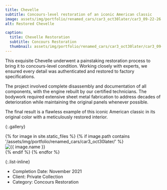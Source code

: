 ```yaml
---
title: Chevelle
subtitle: Concours-level restoration of an iconic American classic
image: assets/img/portfolio/renamed_cars/car3_oct30later/car3_09-22-26.jpg
alt: Restored Chevelle

caption:
  title: Chevelle Restoration
  subtitle: Concours Restoration
  thumbnail: assets/img/portfolio/renamed_cars/car3_oct30later/car3_09-22-26.jpg
---
```

This exquisite Chevelle underwent a painstaking restoration process to bring it to concours-level condition. Working closely with experts, we ensured every detail was authenticated and restored to factory specifications.

The project involved complete disassembly and documentation of all components, with the engine rebuilt by our certified technicians. The bodywork required extensive sheet metal fabrication to address decades of deterioration while maintaining the original panels whenever possible.

The final result is a flawless example of this iconic American classic in its original color with a meticulously restored interior.

{:.gallery}
<div class="row">
{% for image in site.static_files %}
  {% if image.path contains '/assets/img/portfolio/renamed_cars/car3_oct30later/' %}
    <div class="col-md-4">
      <img src="{{ image.path }}" alt="{{ image.name }}" class="img-fluid" />
    </div>
  {% endif %}
{% endfor %}
</div>

{:.list-inline}

- Completion Date: November 2021
- Client: Private Collection
- Category: Concours Restoration
